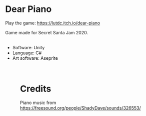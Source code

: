 # Dear Piano
Play the game: https://lutdc.itch.io/dear-piano

Game made for Secret Santa Jam 2020.<br><br>

<ul>
  <li> Software: Unity
  <li> Language: C#
  <li> Art software: Aseprite
<ul><br><br>
  
# Credits
Piano music from https://freesound.org/people/ShadyDave/sounds/326553/<br><br>
  
